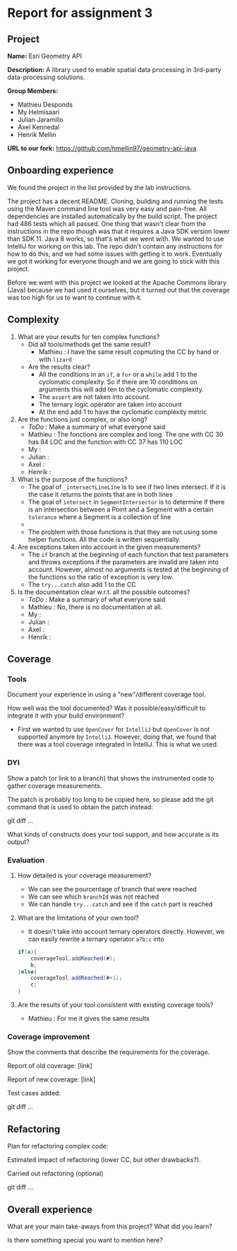 # Report for assignment 3

## Project
**Name:** Esri Geometry API

**Description:** A library used to enable spatial data processing in 3rd-party data-processing solutions.

**Group Members:**
* Mathieu Desponds
* My Helmisaari
* Julian Jaramillo
* Axel Kennedal
* Henrik Mellin

**URL to our fork:** https://github.com/hmellin97/geometry-api-java

## Onboarding experience
We found the project in the list provided by the lab instructions.

The project has a decent README. Cloning, building and running the tests using the Maven command line tool was very easy and pain-free. All dependencies are installed automatically by the build script.  The project had 486 tests which all passed. One thing that wasn't clear from the instructions in the repo though was that it requires a Java SDK version lower than SDK 11. Java 8 works, so that's what we went with. We wanted to use IntelliJ for working on this lab. The repo didn't contain any instructions for how to do this, and we had some issues with getting it to work. Eventually we got it working for everyone though and we are going to stick with this project.

Before we went with this project we looked at the Apache Commons library (Java) because we had used it ourselves, but it turned out that the coverage was too high for us to want to continue with it.

## Complexity

1. What are your results for ten complex functions?
   * Did all tools/methods get the same result?
       * Mathieu : I have the same result copmuting the CC by hand or with `lizard` 
   * Are the results clear?
       * All the conditions in an `if`, a `for` or a `while` add 1 to the cyclomatic complexity. So if there are 10 conditions on arguments this will add ten to the cyclomatic complexity.
       * The `assert` are not taken into account.
       * The ternary logic operator are taken into account
       * At the end add 1 to have the cyclomatic complexity metric
2. Are the functions just complex, or also long?
    * *ToDo* : Make a summary of what everyone said 
    * Mathieu : The fonctions are complex and long. The one with CC 30 has 84 LOC and the function with CC 37 has 110 LOC
    * My : 
    * Julian : 
    * Axel :
    * Henrik :
3. What is the purpose of the functions?
    * The goal of `_intersectLineLine` is to see if two lines intersect. If it is the case it returns the points that are in both lines
    * The goal of `intersect` in `SegmentIntersector` is to determine if there is an intersection between a Point and a Segment with a certain `tolerance` where a Segment is a collection of line 
    * 
    * The problem with those functions is that they are not using some helper functions. All the code is written sequentially.
4. Are exceptions taken into account in the given measurements?
    * The `if` branch at the beginning of each function that test parameters and throws exceptions if the parameters are invalid are taken into account. However, almost no arguments is tested at the beginning of the functions so the ratio of exception is very low.
    * The `try...catch` also add 1 to the CC
5. Is the documentation clear w.r.t. all the possible outcomes?
    * *ToDo* : Make a summary of what everyone said 
    * Mathieu : No, there is no documentation at all.
    * My : 
    * Julian : 
    * Axel :
    * Henrik :

## Coverage

### Tools

Document your experience in using a "new"/different coverage tool.

How well was the tool documented? Was it possible/easy/difficult to
integrate it with your build environment?
* First we wanted to use `OpenCover` for `IntelliJ` but `OpenCover` is not supported anymore by `IntelliJ`. However, doing that, we found that there was a tool coverage integrated in ÌntelliJ. This is what we used.  

### DYI

Show a patch (or link to a branch) that shows the instrumented code to
gather coverage measurements.

The patch is probably too long to be copied here, so please add
the git command that is used to obtain the patch instead:

git diff ...

What kinds of constructs does your tool support, and how accurate is
its output?

### Evaluation

1. How detailed is your coverage measurement?
    * We can see the pourcentage of branch that were reached
    * We can see which `branchId` was not reached 
    * We can handle `try...catch` and see if the `catch` part is reached

2. What are the limitations of your own tool? 
    * It doesn't take into account ternary operators directly. However, we can easily rewrite a ternary operator `a?b:c` into 
    ```java
    if(a){
        coverageTool.addReached(#);
        b;
    }else{
        coverageTool.addReached(#+1);
        c;
    }
    ```

3. Are the results of your tool consistent with existing coverage tools?
    * Mathieu : For me it gives the same results

### Coverage improvement

Show the comments that describe the requirements for the coverage.

Report of old coverage: [link]

Report of new coverage: [link]

Test cases added:

git diff ...

## Refactoring

Plan for refactoring complex code:

Estimated impact of refactoring (lower CC, but other drawbacks?).

Carried out refactoring (optional)

git diff ...

## Overall experience

What are your main take-aways from this project? What did you learn?

Is there something special you want to mention here?
